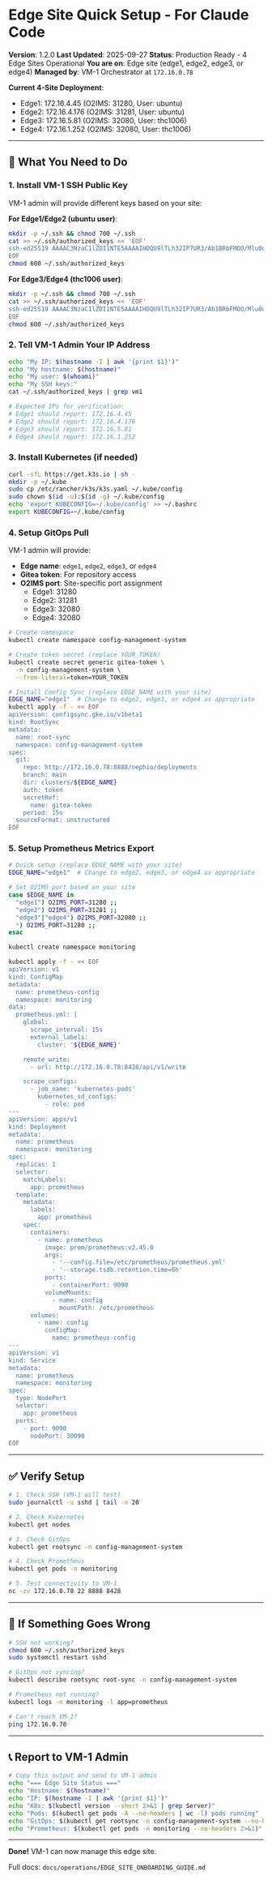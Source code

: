 # Edge Site Quick Setup - For Claude Code

**Version**: 1.2.0
**Last Updated**: 2025-09-27
**Status**: Production Ready - 4 Edge Sites Operational
**You are on**: Edge site (edge1, edge2, edge3, or edge4)
**Managed by**: VM-1 Orchestrator at `172.16.0.78`

**Current 4-Site Deployment**:
- Edge1: 172.16.4.45 (O2IMS: 31280, User: ubuntu)
- Edge2: 172.16.4.176 (O2IMS: 31281, User: ubuntu)
- Edge3: 172.16.5.81 (O2IMS: 32080, User: thc1006)
- Edge4: 172.16.1.252 (O2IMS: 32080, User: thc1006)

---

## 🎯 What You Need to Do

### 1. Install VM-1 SSH Public Key

VM-1 admin will provide different keys based on your site:

**For Edge1/Edge2 (ubuntu user)**:
```bash
mkdir -p ~/.ssh && chmod 700 ~/.ssh
cat >> ~/.ssh/authorized_keys << 'EOF'
ssh-ed25519 AAAAC3NzaC1lZDI1NTE5AAAAIHDQU9lTLh32IP7UR3/Ab1BRbFMOO/Mlu0qNuUg07Jai ubuntu@vm1
EOF
chmod 600 ~/.ssh/authorized_keys
```

**For Edge3/Edge4 (thc1006 user)**:
```bash
mkdir -p ~/.ssh && chmod 700 ~/.ssh
cat >> ~/.ssh/authorized_keys << 'EOF'
ssh-ed25519 AAAAC3NzaC1lZDI1NTE5AAAAIHDQU9lTLh32IP7UR3/Ab1BRbFMOO/Mlu0qNuUg07Jai vm1-edge-management
EOF
chmod 600 ~/.ssh/authorized_keys
```

### 2. Tell VM-1 Admin Your IP Address

```bash
echo "My IP: $(hostname -I | awk '{print $1}')"
echo "My hostname: $(hostname)"
echo "My user: $(whoami)"
echo "My SSH keys:"
cat ~/.ssh/authorized_keys | grep vm1

# Expected IPs for verification:
# Edge1 should report: 172.16.4.45
# Edge2 should report: 172.16.4.176
# Edge3 should report: 172.16.5.81
# Edge4 should report: 172.16.1.252
```

### 3. Install Kubernetes (if needed)

```bash
curl -sfL https://get.k3s.io | sh -
mkdir -p ~/.kube
sudo cp /etc/rancher/k3s/k3s.yaml ~/.kube/config
sudo chown $(id -u):$(id -g) ~/.kube/config
echo 'export KUBECONFIG=~/.kube/config' >> ~/.bashrc
export KUBECONFIG=~/.kube/config
```

### 4. Setup GitOps Pull

VM-1 admin will provide:
- **Edge name**: `edge1`, `edge2`, `edge3`, or `edge4`
- **Gitea token**: For repository access
- **O2IMS port**: Site-specific port assignment
  - Edge1: 31280
  - Edge2: 31281
  - Edge3: 32080
  - Edge4: 32080

```bash
# Create namespace
kubectl create namespace config-management-system

# Create token secret (replace YOUR_TOKEN)
kubectl create secret generic gitea-token \
  -n config-management-system \
  --from-literal=token=YOUR_TOKEN

# Install Config Sync (replace EDGE_NAME with your site)
EDGE_NAME="edge1"  # Change to edge2, edge3, or edge4 as appropriate
kubectl apply -f - << EOF
apiVersion: configsync.gke.io/v1beta1
kind: RootSync
metadata:
  name: root-sync
  namespace: config-management-system
spec:
  git:
    repo: http://172.16.0.78:8888/nephio/deployments
    branch: main
    dir: clusters/${EDGE_NAME}
    auth: token
    secretRef:
      name: gitea-token
    period: 15s
  sourceFormat: unstructured
EOF
```

### 5. Setup Prometheus Metrics Export

```bash
# Quick setup (replace EDGE_NAME with your site)
EDGE_NAME="edge1"  # Change to edge2, edge3, or edge4 as appropriate

# Set O2IMS port based on your site
case $EDGE_NAME in
  "edge1") O2IMS_PORT=31280 ;;
  "edge2") O2IMS_PORT=31281 ;;
  "edge3"|"edge4") O2IMS_PORT=32080 ;;
  *) O2IMS_PORT=31280 ;;
esac

kubectl create namespace monitoring

kubectl apply -f - << EOF
apiVersion: v1
kind: ConfigMap
metadata:
  name: prometheus-config
  namespace: monitoring
data:
  prometheus.yml: |
    global:
      scrape_interval: 15s
      external_labels:
        cluster: '${EDGE_NAME}'

    remote_write:
      - url: http://172.16.0.78:8428/api/v1/write

    scrape_configs:
      - job_name: 'kubernetes-pods'
        kubernetes_sd_configs:
          - role: pod
---
apiVersion: apps/v1
kind: Deployment
metadata:
  name: prometheus
  namespace: monitoring
spec:
  replicas: 1
  selector:
    matchLabels:
      app: prometheus
  template:
    metadata:
      labels:
        app: prometheus
    spec:
      containers:
        - name: prometheus
          image: prom/prometheus:v2.45.0
          args:
            - '--config.file=/etc/prometheus/prometheus.yml'
            - '--storage.tsdb.retention.time=6h'
          ports:
            - containerPort: 9090
          volumeMounts:
            - name: config
              mountPath: /etc/prometheus
      volumes:
        - name: config
          configMap:
            name: prometheus-config
---
apiVersion: v1
kind: Service
metadata:
  name: prometheus
  namespace: monitoring
spec:
  type: NodePort
  selector:
    app: prometheus
  ports:
    - port: 9090
      nodePort: 30090
EOF
```

---

## ✅ Verify Setup

```bash
# 1. Check SSH (VM-1 will test)
sudo journalctl -u sshd | tail -n 20

# 2. Check Kubernetes
kubectl get nodes

# 3. Check GitOps
kubectl get rootsync -n config-management-system

# 4. Check Prometheus
kubectl get pods -n monitoring

# 5. Test connectivity to VM-1
nc -zv 172.16.0.78 22 8888 8428
```

---

## 🚨 If Something Goes Wrong

```bash
# SSH not working?
chmod 600 ~/.ssh/authorized_keys
sudo systemctl restart sshd

# GitOps not syncing?
kubectl describe rootsync root-sync -n config-management-system

# Prometheus not running?
kubectl logs -n monitoring -l app=prometheus

# Can't reach VM-1?
ping 172.16.0.78
```

---

## 📞 Report to VM-1 Admin

```bash
# Copy this output and send to VM-1 admin
echo "=== Edge Site Status ==="
echo "Hostname: $(hostname)"
echo "IP: $(hostname -I | awk '{print $1}')"
echo "K8s: $(kubectl version --short 2>&1 | grep Server)"
echo "Pods: $(kubectl get pods -A --no-headers | wc -l) pods running"
echo "GitOps: $(kubectl get rootsync -n config-management-system --no-headers 2>&1)"
echo "Prometheus: $(kubectl get pods -n monitoring --no-headers 2>&1)"
```

---

**Done!** VM-1 can now manage this edge site.

Full docs: `docs/operations/EDGE_SITE_ONBOARDING_GUIDE.md`